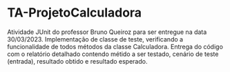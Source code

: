 # TA-ProjetoCalculadora
Atividade JUnit do professor Bruno Queiroz para ser entregue na data 30/03/2023. Implementação de classe de teste, verificando a funcionalidade de todos métodos da classe Calculadora. Entrega do código com o relatório detalhado contendo métido a ser testado, cenário de teste (entrada), resultado obtido e resultado esperado.
